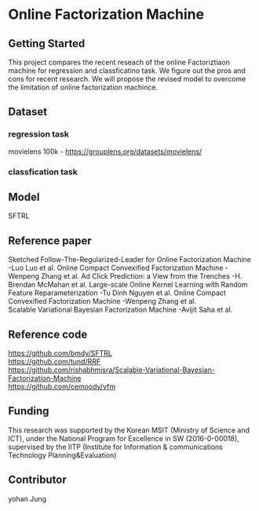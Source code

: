 # Online Factorization Machine

## Getting Started

This project compares the recent reseach of the online Factoriztiaon machine for regression and classficatino task. We figure out the pros and cons for recent research. We will propose the revised model to overcome the limitation of online factorization machince.

## Dataset

### regression task <br/>
movielens 100k - https://grouplens.org/datasets/movielens/
    
### classfication task <br/>
    
   

## Model

SFTRL
    
## Reference paper

Sketched Follow-The-Regularized-Leader for Online Factorization Machine -Luo Luo et al.
Online Compact Convexified Factorization Machine -Wenpeng Zhang et al.
Ad Click Prediction: a View from the Trenches -H. Brendan McMahan et al.
Large-scale Online Kernel Learning with Random Feature Reparameterization -Tu Dinh Nguyen et al.
Online Compact Convexified Factorization Machine -Wenpeng Zhang et al.
<br/>
Scalable Variational Bayesian Factorization Machine -Avijit Saha et al.

## Reference code

https://github.com/bmdy/SFTRL <br/>
https://github.com/tund/RRF <br/>
https://github.com/rishabhmisra/Scalable-Variational-Bayesian-Factorization-Machine <br/>
https://github.com/cemoody/vfm <br/>

## Funding

This research was supported by the Korean MSIT (Ministry of Science and ICT), under the National Program for Excellence in SW (2016-0-00018), supervised by the IITP (Institute for Information & communications Technology Planning&Evaluation)

## Contributor

yohan Jung 
